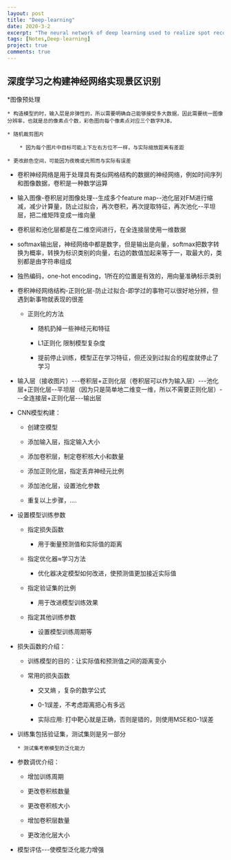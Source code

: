 ```yaml
---
layout: post
title: "Deep-learning"
date: 2020-3-2
excerpt: "The neural network of deep learning used to realize spot recognition"
tags: [Notes,Deep-learning]
project: true
comments: true
---
```

<script type="text/javascript" src="http://tajs.qq.com/stats?sId=66526224" charset="UTF-8"></script>

##  深度学习之构建神经网络实现景区识别
*图像预处理

    * 构造模型的时，输入层是非弹性的，所以需要明确自己能够接受多大数据，因此需要统一图像分辨率，也就是总的像素点个数，彩色图向每个像素点对应三个数字RJB，
 
    * 随机裁剪图片

        * 因为每个图片中目标可能上下左右方位不一样，与实际缩放距离有差距

    * 更改颜色空间，可能因为夜晚或光照而与实际有误差

* 卷积神经网络是用于处理具有类似网格结构的数据的神经网络，例如时间序列和图像数据，卷积是一种数学运算

* 输入图像-卷积层对图像处理--生成多个feature map--池化层对FM进行缩减，减少计算量，防止过拟合，再次卷积，再次提取特征，再次池化--平坦层，把二维矩阵变成一维向量

* 卷积层和池化层都是在二维空间进行，在全连接层使用一维数据

* softmax输出层，神经网络中都是数字，但是输出是向量，softmax把数字转换为概率，转换为标识类别的向量，右边的数值加起来等于一，取最大的，类别都是由字符串组成

* 独热编码，one-hot encoding，1所在的位置是有效的，用向量准确标示类别

* 卷积神经网络结构-正则化层-防止过拟合-即学过的事物可以很好地分辨，但遇到新事物就表现的很差
    
    * 正则化的方法
        
        * 随机扔掉一些神经元和特征

        * L1正则化 限制模型复杂度

        * 提前停止训练，模型正在学习特征，但还没到过拟合的程度就停止了学习

*  输入层（接收图片）---卷积层+正则化层（卷积层可以作为输入层）---池化层+正则化层--平坦层（因为只是简单地二维变一维，所以不需要正则化层）---全连接层+正则化层---输出层

* CNN模型构建：

    * 创建空模型

    * 添加输入层，指定输入大小

    * 添加卷积层，制定卷积核大小和数量

    * 添加正则化层，指定丢弃神经元比例

    * 添加池化层，设置池化参数

    * 重复以上步骤，….

* 设置模型训练参数

    * 指定损失函数

        * 用于衡量预测值和实际值的距离

    * 指定优化器≈学习方法

        * 优化器决定模型如何改进，使预测值更加接近实际值

    * 指定验证集的比例

        * 用于改进模型训练效果

    * 指定其他训练参数

        * 设置模型训练周期等

* 损失函数的介绍：

    * 训练模型的目的：让实际值和预测值之间的距离变小

    * 常用的损失函数

        * 交叉熵 ，复杂的数学公式

        * 0-1误差，不考虑距离把心有多远

        * 实际应用: 打中靶心就是正确，否则是错的，则使用MSE和0-1误差

*   训练集包括验证集，测试集则是另一部分

        * 测试集考察模型的泛化能力

* 参数调优介绍：

    * 增加训练周期

    * 更改卷积核数量

    * 更改卷积核大小

    * 增加卷积层数量

    * 更改池化层大小

* 模型评估---使模型泛化能力增强


